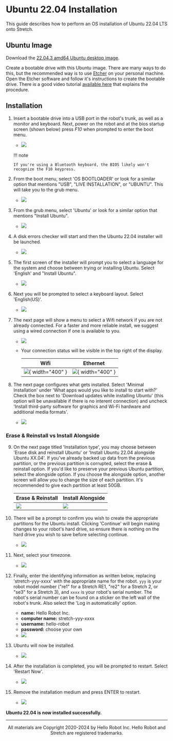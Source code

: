 # Ubuntu 22.04 Installation

This guide describes how to perform an OS installation of Ubuntu 22.04 LTS onto Stretch.

## Ubuntu Image

Download the [22.04.3 amd64 Ubuntu desktop image](https://ubuntu.com/download/desktop).

Create a bootable drive with this Ubuntu image. There are many ways to do this, but the recommended way is to use [Etcher](https://www.balena.io/etcher/) on your personal machine. Open the Etcher software and follow it's instructions to create the bootable drive. There is a good video tutorial [available here](https://youtu.be/c0TK0ynXLOo) that explains the procedure.

## Installation

 1. Insert a bootable drive into a USB port in the robot's trunk, as well as a monitor and keyboard. Next, power on the robot and at the bios startup screen (shown below) press *F10* when prompted to enter the boot menu.
    - ![](./images/22.04/NUC_startup_splash.jpg)

    !!! note

        If you're using a Bluetooth keyboard, the BIOS likely won't recognize the F10 keypress.

 2. From the boot menu, select 'OS BOOTLOADER' or look for a similar option that mentions "USB", "LIVE INSTALLATION", or "UBUNTU". This will take you to the grub menu.
    - ![](./images/22.04/boot_select.jpg)

 3. From the grub menu, select 'Ubuntu' or look for a similar option that mentions "Install Ubuntu".
    - ![](./images/22.04/grub_menu.jpg)

 4. A disk errors checker will start and then the Ubuntu 22.04 installer will be launched.
    - ![](./images/22.04/installer_system_check.jpg)

 5. The first screen of the installer will prompt you to select a language for the system and choose between trying or installing Ubuntu. Select 'English' and "Install Ubuntu".
    - ![](./images/22.04/installer_language.jpg)

 6. Next you will be prompted to select a keyboard layout. Select 'English(US)'.
    - ![](./images/22.04/installer_keyboard.jpg)

 7. The next page will show a menu to select a Wifi network if you are not already connected. For a faster and more reliable install, we suggest using a wired connection if one is available to you.
    - ![](./images/20.04/installer_network.png)
    - Your connection status will be visible in the top right of the display.

        | Wifi      | Ethernet |
        | ----------- | ----------- |
        | ![](./images/20.04/wifi.png){ width="400" } | ![](./images/20.04/ethernet.png){ width="400" } |

 8. The next page configures what gets installed. Select 'Minimal Installation' under 'What apps would you like to install to start with?' Check the box next to 'Download updates while installing Ubuntu' (this option will be unavailable if there is no interent connection) and uncheck 'Install third-party software for graphics and Wi-Fi hardware and additional media formats'.
    - ![](./images/22.04/installer_software.jpg)

### Erase & Reinstall vs Install Alongside

 9. On the next page titled 'Installation type', you may choose between 'Erase disk and reinstall Ubuntu' or 'Install Ubuntu 22.04 alongside Ubuntu XX.04'. If you've already backed up data from the previous partition, or the previous partition is corrupted, select the erase & reinstall option. If you'd like to preserve your previous Ubuntu partition, select the alongside option. If you choose the alongside option, another screen will allow you to change the size of each partition. It's recommended to give each partition at least 50GB.
 
    | Erase & Reinstall      | Install Alongside |
    | ----------- | ----------- |
    | ![](./images/18.04/erase_reinstall_disk.png) | ![](./images/20.04/install_alongside_disk.jpg) |

 10. There will be a prompt to confirm you wish to create the appropriate partitions for the Ubuntu install. Clicking 'Continue' will begin making changes to your robot's hard drive, so ensure there is nothing on the hard drive you wish to save before selecting continue.
     - ![](./images/20.04/installer_disk_prompt.png)

 11. Next, select your timezone.
     - ![](./images/22.04/installer_timezone.jpg)

 12. Finally, enter the identifying information as written below, replacing 'stretch-yyy-xxxx' with the appropriate name for the robot. `yyy` is your robot model number ("re1" for a Stretch RE1, "re2" for a Stretch 2, or "se3" for a Stretch 3), and `xxxx` is your robot's serial number. The robot's serial number can be found on a sticker on the left wall of the robot's trunk. Also select the 'Log in automatically' option.
     - **name:** Hello Robot Inc.
     - **computer name:** stretch-yyy-xxxx
     - **username:** hello-robot
     - **password:** choose your own
     - ![](./images/22.04/installer_identity.jpg)

 13. Ubuntu will now be installed.
     - ![](./images/22.04/installer_waiting.jpg)

 14. After the installation is completed, you will be prompted to restart. Select 'Restart Now'.
     - ![](./images/22.04/installer_complete.jpg)

 15. Remove the installation medium and press ENTER to restart.
     - ![](./images/22.04/installer_removeusb.jpg)

**Ubuntu 22.04 is now installed successfully.**

------
<div align="center"> All materials are Copyright 2020-2024 by Hello Robot Inc. Hello Robot and Stretch are registered trademarks.</div>
